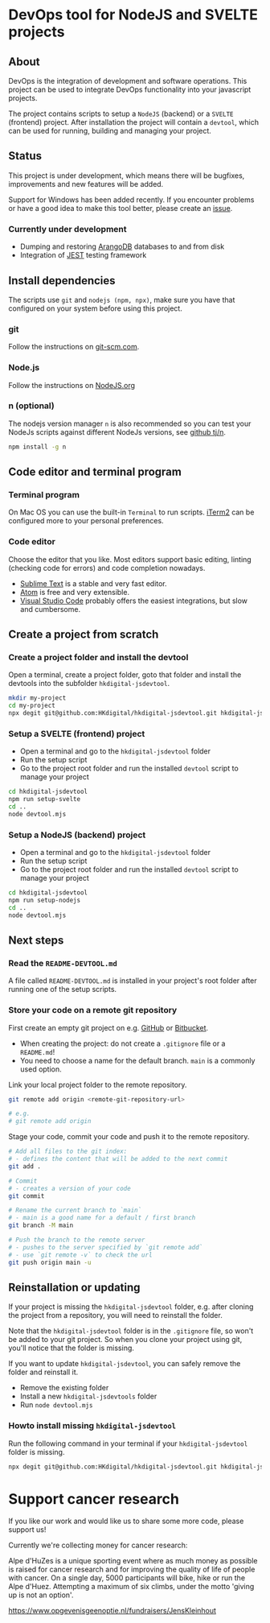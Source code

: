 # DevOps tool for NodeJS and SVELTE projects

## About

DevOps is the integration of development and software operations. This project can be used to integrate DevOps functionality into your javascript projects.

The project contains scripts to setup a `NodeJS` (backend) or a `SVELTE` (frontend) project. After installation the project will contain a `devtool`, which can be used for running, building and managing your project.

## Status

This project is under development, which means there will be bugfixes, improvements and new features will be added.

Support for Windows has been added recently. 
If you encounter problems or have a good idea to make this tool better, please create an [issue](https://github.com/HKdigital/hkdigital-jsdevtool/issues).

### Currently under development

- Dumping and restoring [ArangoDB](https://www.arangodb.com/) databases to and from disk
- Integration of [JEST](https://jestjs.io/) testing framework

## Install dependencies

The scripts use `git` and `nodejs (npm, npx)`, make sure you have that configured on your system before using this project.

### git
Follow the instructions on [git-scm.com](https://git-scm.com/).

### Node.js
Follow the instructions on [NodeJS.org](https://nodejs.org/`)

### n (optional)
The nodejs version manager `n` is also recommended so you can test your NodeJs scripts against different NodeJs versions, see [github tj/n](https://github.com/tj/n).

```bash
npm install -g n
```

## Code editor and terminal program

### Terminal program
On Mac OS you can use the built-in `Terminal` to run scripts. [iTerm2](https://iterm2.com/) can be configured more to your personal preferences.

### Code editor
Choose the editor that you like. Most editors support basic editing, linting (checking code for errors) and code completion nowadays.
- [Sublime Text](https://www.sublimetext.com/) is a stable and very fast editor.
- [Atom](https://atom.io/) is free and very extensible.
- [Visual Studio Code](https://code.visualstudio.com/) probably offers the easiest integrations, but slow and cumbersome.

## Create a project from scratch

### Create a project folder and install the devtool
Open a terminal, create a project folder, goto that folder and install the devtools into the subfolder `hkdigital-jsdevtool`.

```bash
mkdir my-project
cd my-project
npx degit git@github.com:HKdigital/hkdigital-jsdevtool.git hkdigital-jsdevtool
```

### Setup a SVELTE (frontend) project
- Open a terminal and go to the `hkdigital-jsdevtool` folder
- Run the setup script
- Go to the project root folder and run the installed `devtool` script to manage your project

```bash
cd hkdigital-jsdevtool
npm run setup-svelte
cd ..
node devtool.mjs
```
### Setup a NodeJS (backend) project
- Open a terminal and go to the `hkdigital-jsdevtool` folder
- Run the setup script
- Go to the project root folder and run the installed `devtool` script to manage your project

```bash
cd hkdigital-jsdevtool
npm run setup-nodejs
cd ..
node devtool.mjs
```

## Next steps

### Read the `README-DEVTOOL.md`
A file called `README-DEVTOOL.md` is installed in your project's root folder after running one of the setup scripts.

### Store your code on a remote git repository
First create an empty git project on e.g. [GitHub](https://github.com/) or [Bitbucket](https://bitbucket.org/).

- When creating the project: do not create a `.gitignore` file or a `README.md`!
- You need to choose a name for the default branch. `main` is a commonly used option.

Link your local project folder to the remote repository.

```bash
git remote add origin <remote-git-repository-url>

# e.g.
# git remote add origin 
```

Stage your code, commit your code and push it to the remote repository.

```bash
# Add all files to the git index:
# - defines the content that will be added to the next commit
git add .

# Commit
# - creates a version of your code
git commit

# Rename the current branch to `main`
# - main is a good name for a default / first branch
git branch -M main

# Push the branch to the remote server
# - pushes to the server specified by `git remote add`
# - use `git remote -v` to check the url
git push origin main -u
```

## Reinstallation or updating

If your project is missing the `hkdigital-jsdevtool` folder, e.g. after cloning the project from a repository, you will need to reinstall the folder.

Note that the `hkdigital-jsdevtool` folder is in the `.gitignore` file, so won't be added to your git project. So when you clone your project using git, you'll notice that the folder is missing.

If you want to update `hkdigital-jsdevtool`, you can safely remove the folder and reinstall it.

- Remove the existing folder
- Install a new `hkdigital-jsdevtools` folder
- Run `node devtool.mjs `

### Howto install missing `hkdigital-jsdevtool`

Run the following command in your terminal if your `hkdigital-jsdevtool` folder is missing.

```bash
npx degit git@github.com:HKdigital/hkdigital-jsdevtool.git hkdigital-jsdevtool
```

# Support cancer research

If you like our work and would like us to share some more code, please support us! 

Currently we're collecting money for cancer research:

Alpe d'HuZes is a unique sporting event where as much money as possible is raised for cancer research and for improving the quality of life of people with cancer. On a single day, 5000 participants will bike, hike or run the Alpe d'Huez. Attempting a maximum of six climbs, under the motto 'giving up is not an option'. 

https://www.opgevenisgeenoptie.nl/fundraisers/JensKleinhout
